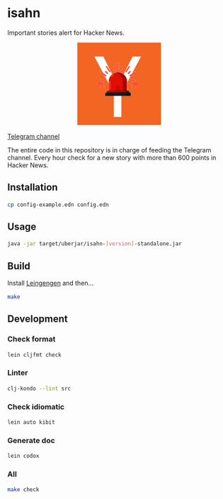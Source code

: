# isahn

Important stories alert for Hacker News.

<p align="center">
  <img src="icon.png">
</p>

[Telegram channel](https://t.me/important_stories_alert_hacknews)

The entire code in this repository is in charge of feeding the Telegram channel. Every hour check for a new story with more than 600 points in Hacker News.

## Installation

``` sh
cp config-example.edn config.edn
```

## Usage

``` sh
java -jar target/uberjar/isahn-[version]-standalone.jar
```

## Build

Install [Leingengen](https://leiningen.org/) and then...

``` sh
make
```

## Development

### Check format

``` sh
lein cljfmt check
```

### Linter

``` sh
clj-kondo --lint src
```

### Check idiomatic

``` sh
lein auto kibit
```

### Generate doc

``` sh
lein codox 
```

### All

``` sh
make check
```
